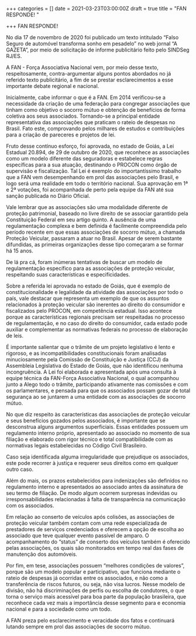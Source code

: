 +++
categories = []
date = 2021-03-23T03:00:00Z
draft = true
title = "FAN RESPONDE! "

+++
FAN RESPONDE!

No dia 17 de novembro de 2020 foi publicado um texto intitulado “Falso Seguro de automóvel transforma sonho em pesadelo” no web jornal “A GAZETA”, por meio de solicitação de informe publicitário feito pelo SINDSeg RJ/ES.

A FAN - Força Associativa Nacional vem, por meio desse texto, respeitosamente, contra-argumentar alguns pontos abordados no já referido texto publicitário, a fim de se prestar esclarecimentos a esse importante debate regional e nacional.

Inicialmente, cabe informar o que é a FAN. Em 2014 verificou-se a necessidade da criação de uma federação para congregar associações que tinham como objetivo o socorro mútuo e obtenção de benefícios de forma coletiva aos seus associados. Tornando-se a principal entidade representativa das associações que praticam o rateio de despesas no Brasil. Fato este, comprovando pelos milhares de estudos e contribuições para a criação de pareceres e projetos de lei.

Fruto desse contínuo esforço, foi aprovada, no estado de Goiás, a Lei Estadual 20.894, de 29 de outubro de 2020, que reconhece as associações como um modelo diferente das seguradoras e estabelece regras específicas para a sua atuação, destinando o PROCON como órgão de supervisão e fiscalização. Tal Lei é exemplo do importantíssimo trabalho que a FAN vem desempenhando em prol das associações pelo Brasil, e logo será uma realidade em todo o território nacional. Sua aprovação em 1ª e 2ª votações, foi acompanhada de perto pela equipe da FAN até sua sanção publicada no Diário Oficial.

Vale lembrar que as associações são uma modalidade diferente de proteção patrimonial, baseado no livre direito de se associar garantido pela Constituição Federal em seu artigo quinto. A ausência de uma regulamentação complexa e bem definida é facilmente compreendida pelo período recente em que essas associações de socorro mútuo, a chamada Proteção Veicular, passaram a atuar no Brasil. Apesar de serem bastante difundidas, as primeiras organizações desse tipo começaram a se formar há 15 anos. 

De lá pra cá, foram inúmeras tentativas de buscar um modelo de regulamentação específico para as associações de proteção veicular, respeitando suas características e especificidades.

Sobre a referida lei aprovada no estado de Goiás, que é exemplo de constitucionalidade e legalidade da atividade das associações por todo o país,  vale destacar que representa um exemplo de que os assuntos relacionados à proteção veicular são inerentes ao direito do consumidor e fiscalizados pelo PROCON, em competência estadual. Isso acontece porque as características regionais precisam ser respeitadas no processo de regulamentação, e no caso do direito do consumidor, cada estado pode auxiliar e complementar as normativas federais no processo de elaboração de leis. 

É importante salientar que o trâmite de um projeto legislativo é lento e rigoroso, e as incompatibilidades constitucionais foram analisadas minuciosamente pela Comissão de Constituição e Justiça (CCJ) da Assembleia Legislativa do Estado de Goiás, que não identificou nenhuma incongruência. A Lei foi elaborada e apresentada após uma consulta à equipe técnica da FAN-Força Associativa Nacional, o qual acompanhou junto a Alego todo o trâmite, participando ativamente nas comissões e com os parlamentares, e pensada para que os associados possam gozar de total segurança ao se juntarem a uma entidade com as associações de socorro mútuo. 

No que diz respeito às características das associações de proteção veicular e seus benefícios gozados pelos associados, é importante que se desconstrua alguns argumentos superficiais. Essas entidades possuem um regulamento interno próprio, apresentado ao associado no momento de sua filiação e elaborado com rigor técnico e total compatibilidade com as normativas legais estabelecidas no Código Civil Brasileiro. 

Caso seja identificada alguma irregularidade que prejudique os associados, este pode recorrer à justiça e requerer seus direitos como em qualquer outro caso. 

Além do mais, os prazos estabelecidos para indenizações são definidos no regulamento interno e apresentados ao associado antes da assinatura de seu termo de filiação. De modo algum ocorrem surpresas indevidas ou irresponsabilidades relacionadas à falta de transparência na comunicação com os associados. 

Em relação ao conserto de veículos após colisões, as associações de proteção veicular também contam com uma rede especializada de prestadores de serviços credenciados e oferecem a opção de escolha ao associado que teve qualquer evento passível de amparo. O acompanhamento do “status” de conserto dos veículos também é oferecido pelas associações, os quais são monitorados em tempo real das fases de manutenção dos automóveis. 

Por fim, em tese, associações possuem “melhores condições de valores”, porque são um modelo popular e participativo, que funciona mediante o rateio de despesas já ocorridas entre os associados, e não como a transferência de riscos futuros, ou seja, não visa lucros. Nesse modelo de divisão, não há discriminações de perfis ou escolha de condutores, o que torna o serviço mais acessível para boa parte da população brasileira, que reconhece cada vez mais a importância desse segmento para e economia nacional e para a sociedade como um todo.

A FAN preza pelo esclarecimento e veracidade dos fatos e continuará lutando sempre em prol das associações de socorro mútuo.